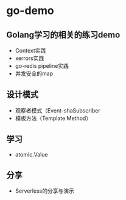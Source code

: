 # go-demo

## Golang学习的相关的练习demo

* Context实践
* xerrors实践
* go-redis pipeline实践
* 并发安全的map

## 设计模式

* 观察者模式（Event-shaSubscriber
* 模板方法（Template Method）

## 学习

* atomic.Value

## 分享

* Serverless的分享与演示